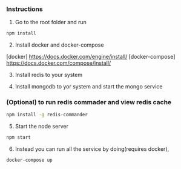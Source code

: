 ### Instructions

1. Go to the root folder and run

```bash
npm install
```

2. Install docker and docker-compose 

[docker] https://docs.docker.com/engine/install/
[docker-compose] https://docs.docker.com/compose/install/

3. Install redis to your system 

4. Install mongodb to yor system and start the mongo service

### (Optional) to run redis commader and view redis cache

```bash
npm install -g redis-commander
```
5. Start the node server

```bash
npm start
```
6. Instead you can run all the service by doing(requires docker),

```bash
docker-compose up
```
